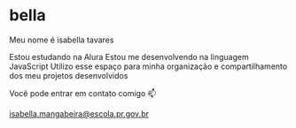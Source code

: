# bella
Meu nome é isabella tavares 

Estou estudando na Alura
Estou me desenvolvendo na linguagem JavaScript
Utilizo esse espaço para minha organização e compartilhamento dos meu projetos desenvolvidos


Você pode entrar em contato comigo 📫

 isabella.mangabeira@escola.pr.gov.br
